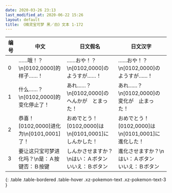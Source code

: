 ```yaml
---
date: 2020-03-26 23:13
last_modified_at: 2020-06-22 15:26
layout: default
title: 《精灵宝可梦 黑／白》文本 1-172
---
```

| 编号 | 中文 | 日文假名 | 日文汉字 |
| ---- | ---- | ---- | --- |
| 0 | ……哦！？\n[0102,0000]的样子……！ | ……おや！？\n[0102,0000]の　ようすが……！ | ……おや！？\n[0102,0000]の　ようすが……！ |
| 1 | 什么……？\n[0102,0000]的变化停止了！ | あれ……？\n[0102,0000]の　へんかが　とまった！ | あれ……？\n[0102,0000]の　変化が　止まった！ |
| 2 | 恭喜！[0102,0000]进化为\n[0101,0001]了！ | おめでとう！　[0102,0000]は\n[0101,0001]に　しんかした！ | おめでとう！　[0102,0000]は\n[0101,0001]に　進化した！ |
| 3 | 要让这只宝可梦进化吗？\n是：Ａ按键否：Ｂ按键 | しんかさせますか？\nはい：Ａボタン　いいえ：Ｂボタン | 進化させますか？\nはい：Ａボタン　いいえ：Ｂボタン |
{: .table .table-bordered .table-hover .xz-pokemon-text .xz-pokemon-text-3 }